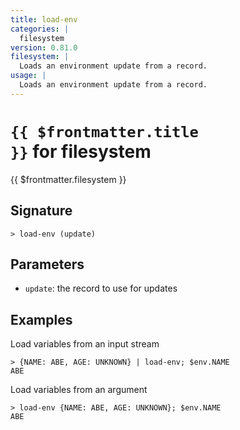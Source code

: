```yaml
---
title: load-env
categories: |
  filesystem
version: 0.81.0
filesystem: |
  Loads an environment update from a record.
usage: |
  Loads an environment update from a record.
---
```


# <code>{{ $frontmatter.title }}</code> for filesystem

<div class='command-title'>{{ $frontmatter.filesystem }}</div>

## Signature

```> load-env (update)```

## Parameters

 -  `update`: the record to use for updates

## Examples

Load variables from an input stream
```shell
> {NAME: ABE, AGE: UNKNOWN} | load-env; $env.NAME
ABE
```

Load variables from an argument
```shell
> load-env {NAME: ABE, AGE: UNKNOWN}; $env.NAME
ABE
```
